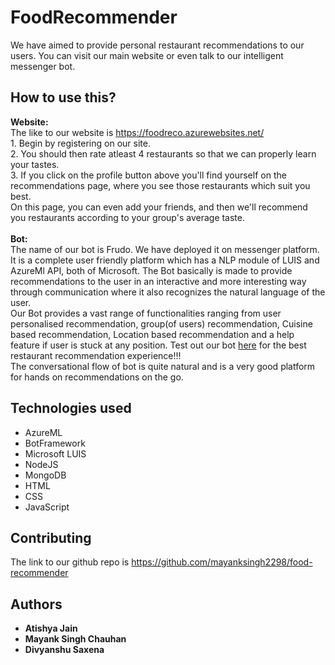 # FoodRecommender
We have aimed to provide personal restaurant recommendations to our users. You can visit our main website or even talk to our 
intelligent messenger bot.
## How to use this?
**Website:**<br>
The like to our website is https://foodreco.azurewebsites.net/
<br>1. Begin by registering on our site. 
<br>
2. You should then rate atleast 4 restaurants so that we can properly learn your tastes. 
<br>
3. If you click on the profile button above you'll find yourself on the recommendations page, where you see those restaurants which suit you best.
<br>
On this page, you can even add your friends, and then we'll recommend you restaurants according to your group's average taste.
<br><br>
**Bot:**<br>
The name of our bot is Frudo. We have deployed it on messenger platform. It is a complete user friendly platform which has a NLP module of LUIS and AzureMl API, both of Microsoft. The Bot basically is made to provide recommendations to the user in an interactive and more interesting way through communication where it also recognizes the natural language of the user. 
<br>
Our Bot provides a vast range of functionalities ranging from user personalised recommendation, group(of users) recommendation, Cuisine based recommendation, Location based recommendation and a help feature if user is stuck at any position.  Test out our bot <a href="https://www.facebook.com/Frudo-Assistant-174024746531893/">here</a> for the best restaurant recommendation experience!!!
<br>
The conversational flow of bot is quite natural and is a very good platform for hands on recommendations on the go.


## Technologies used

* AzureML
* BotFramework
* Microsoft LUIS
* NodeJS
* MongoDB
* HTML
* CSS
* JavaScript

## Contributing

The link to our github repo is https://github.com/mayanksingh2298/food-recommender


## Authors

* **Atishya Jain** 
* **Mayank Singh Chauhan** 
* **Divyanshu Saxena** 


